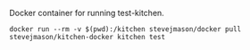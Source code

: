 Docker container for running test-kitchen.

```
docker run --rm -v $(pwd):/kitchen stevejmason/docker pull stevejmason/kitchen-docker kitchen test
```
